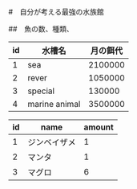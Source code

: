 #　自分が考える最強の水族館

##　魚の数、種類、

id | 水槽名 | 月の餌代
-|-|-
1 | sea |2100000
2 |rever|1050000
3|special|130000
4|marine animal|3500000

id | name | amount 
-|-|-
1|ジンベイザメ|1
2|マンタ|1
3|マグロ|6

